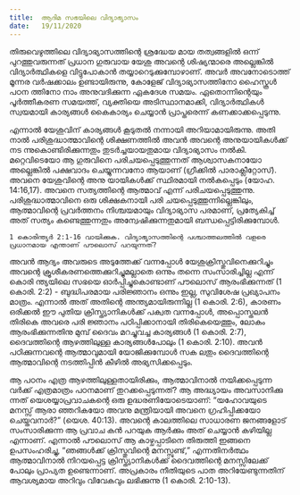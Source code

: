 ```yaml
---
title:  ആദിമ സഭയിലെ വിദ്യാഭ്യാസം
date:   19/11/2020
---
```


തിരുവെഴുത്തിലെ വിദ്യാഭ്യാസത്തിന്റെ ശ്രദ്ധേയ മായ തത്വങ്ങളിൽ ഒന്ന് പുറത്തുവരുന്നത് പ്രധാന ഗുരുവായ യേശു അവന്റെ ശിഷ്യന്മാരെ അല്ലെങ്കിൽ വിദ്യാർത്ഥികളെ വിട്ടുപോകാൻ തയ്യാറെടുക്കുമ്പോഴാണ്. അവർ അവനോടൊത്ത് മൂന്നര വർഷക്കാലം ഉണ്ടായിരുന്നു, കോളേജ് വിദ്യാഭ്യാസത്തിനോ ഹൈസ്കൂൾ പഠന ത്തിനോ നാം അനുവദിക്കുന്ന ഏകദേശ സമയം. ഏതൊന്നിന്റെയും പൂർത്തീകരണ സമയത്ത്, വ്യക്തിയെ അടിസ്ഥാനമാക്കി, വിദ്യാർത്ഥികൾ സ്വയമായി കാര്യങ്ങൾ കൈകാര്യം ചെയ്യാൻ പ്രാപ്തരെന്ന് കണക്കാക്കപ്പെടുന്നു.

എന്നാൽ യേശുവിന് കാര്യങ്ങൾ കൂടുതൽ നന്നായി അറിയാമായിരുന്നു. അതി നാൽ പരിശുദ്ധാത്മാവിന്റെ ശിക്ഷണത്തിൽ അവൻ അവന്റെ അനുയായികൾക്ക് നട ന്നുകൊണ്ടിരിക്കുന്നതും തുടർച്ചയായതുമായ വിദ്യാഭ്യാസം നൽകി. മറ്റെവിടെയോ ആ ഗുരുവിനെ പരിചയപ്പെടുത്തുന്നത് ആശ്വാസകനായോ അല്ലെങ്കിൽ പക്ഷവാദം ചെയ്യുന്നവനോ ആയാണ് (ഗ്രീക്കിൽ പാരാക്ലീറ്റോസ്). അവനെ യേശുവിന്റെ അനു യായികൾക്ക് സ്ഥിരമായി നൽകപ്പെടും (യോഹ. 14:16,17). അവനെ സത്യത്തിന്റെ ആത്മാവ് എന്ന് പരിചയപ്പെടുത്തുന്നു. പരിശുദ്ധാത്മാവിനെ ഒരു ശിക്ഷകനായി പരി ചയപ്പെടുത്തുന്നില്ലെങ്കിലും, ആത്മാവിന്റെ പ്രവർത്തനം നിശ്ചയമായും വിദ്യാഭ്യാസ പരമാണ്, പ്രത്യേകിച്ച് അത് സത്യം കണ്ടെത്തുന്നതും അന്വേഷിക്കുന്നതുമായി ബന്ധപ്പെട്ടിരിക്കുമ്പോൾ.

`1 കൊരിന്ത്യർ 2:1-16 വായിക്കുക. വിദ്യാഭ്യാസത്തിന്റെ പശ്ചാത്തലത്തിൽ വളരെ പ്രധാനമായ എന്താണ് പൗലൊസ് പറയുന്നത്?`

അവൻ ആദ്യം അവരുടെ അടുത്തേക്ക് വന്നപ്പോൾ യേശുക്രിസ്തുവിനെക്കുറിച്ചും അവന്റെ ക്രൂശീകരണത്തെക്കുറിച്ചുമല്ലാതെ ഒന്നും തന്നെ സംസാരിച്ചില്ല എന്ന് കൊരി ന്ത്യയിലെ സഭയെ ഓർപ്പിച്ചുകൊണ്ടാണ് പൗലൊസ് ആരംഭിക്കുന്നത് (1 കൊരി. 2:2) - ബുദ്ധിപരമായ പരിജ്ഞാനം ഒന്നും ഇല്ല, സുവിശേഷ പ്രഖ്യാപനം മാത്രം. എന്നാൽ അത് അതിന്റെ അന്ത്യമായിരുന്നില്ല (1 കൊരി. 2:6), കാരണം ഒരിക്കൽ ഈ പുതിയ ക്രിസ്ത്യാനികൾക്ക് പക്വത വന്നപ്പോൾ, അപ്പൊസ്തലൻ തിരികെ അവരെ പരി ജ്ഞാനം പഠിപ്പിക്കാനായി തിരികെയെത്തും, ലോകം ആരംഭിക്കുന്നതിനു മുമ്പ് ദൈവം മറച്ചുവച്ച കാര്യങ്ങൾ (1 കൊരി. 2:7), ദൈവത്തിന്റെ ആഴത്തിലുള്ള കാര്യങ്ങൾപോലും (1 കൊരി. 2:10). അവൻ പഠിക്കുന്നവന്റെ ആത്മാവുമായി യോജിക്കുമ്പോൾ സക ലതും ദൈവത്തിന്റെ ആത്മാവിന്റെ നടത്തിപ്പിൻ കീഴിൽ അഭ്യസിക്കപ്പെടും.

ആ പഠനം എത്ര ആഴത്തിലുള്ളതായിരിക്കും, ആത്മാവിനാൽ നയിക്കപ്പെടുന്ന വർക്ക് എത്രമാത്രം പഠനമാണ് തുറക്കപ്പെടുന്നത്? ആ അദ്ധ്യായം അവസാനിക്കു ന്നത് യെശയ്യാപ്രവാചകന്റെ ഒരു ഉദ്ധരണിയോടെയാണ്: “യഹോവയുടെ മനസ്സ് ആരാ ഞ്ഞറികയോ അവനു മന്ത്രിയായി അവനെ ഗ്രഹിപ്പിക്കയോ ചെയ്തവനാർ?” (യെശ. 40:13). അവന്റെ കാലത്തിലെ സാധാരണ ജനങ്ങളോട് സംസാരിക്കുന്ന ആ പ്രവാച കൻ പറയുക ആർക്കും അത് ചെയ്യാൻ കഴിയില്ല എന്നാണ്. എന്നാൽ പൗലൊസ് ആ കാഴ്ചപ്പാടിനെ തിരുത്തി ഇങ്ങനെ ഉപസംഹരിച്ചു, “ഞങ്ങൾക്ക് ക്രിസ്തുവിന്റെ മനസ്സുണ്ട്,” എന്നതിനർത്ഥം ആത്മാവിനാൽ നിറയപ്പെട്ട ക്രിസ്ത്യാനികൾക്ക് ദൈവത്തിന്റെ മനസ്സിലേക്ക് പോലും പ്രാപ്യത ഉണ്ടെന്നാണ്. അപ്രകാരം നീതിയുടെ പാത അറിയേണ്ടുന്നതിന് ആവശ്യമായ അറിവും വിവേകവും ലഭിക്കുന്നു (1 കൊരി. 2:10-13).